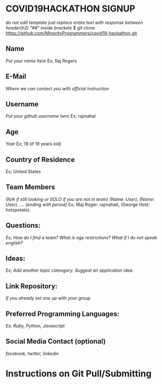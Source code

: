 # COVID19HACKATHON SIGNUP
*do not edit template just replace entire text with response between header(h2) "##" inside brackets*
$ git clone https://github.com/MinorityProgrammers/covid19-hackathon.git

## Name
*Put your name here*
Ex; Raj Rogers
## E-Mail
*Where we can contact you with official instruction*
## Username
*Put your github username here*
Ex; rajmahal
## Age
*Year* Ex; 19 (if 19 years old)
## Country of Residence
Ex; United States
## Team Members 
*(N/A if still looking or SOLO if you are not in team) 
(Name: User), (Name: User), .... (ending with period)*
Ex; (Raj Roger: rajmahal), (George Hotz: hotzpotato).
## Questions:
*Ex; How do I find a team? What is age restrictions? What if I do not speak english?*
## Ideas:
*Ex; Add another topic cateogory. Suggest an application idea.*
## Link Repository: 
*If you already set one up with your group*
## Preferred Programming Languages:
*Ex; Ruby, Python, Javascript*
## Social Media Contact (optional)
*facebook, twitter, linkedin*

# Instructions on Git Pull/Submitting

